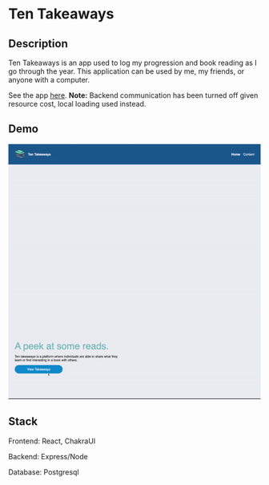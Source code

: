 # Ten Takeaways

## Description

Ten Takeaways is an app used to log my progression and book reading as I go through the year. This application can be used by me, my friends, or anyone with a computer.

See the app [here](https://book-summaries.vercel.app/). **Note:** Backend communication has been turned off given resource cost, local loading used instead.

## Demo

![demo](assets/ten-takeaways-demo.gif)

## Stack

Frontend: React, ChakraUI

Backend: Express/Node

Database: Postgresql